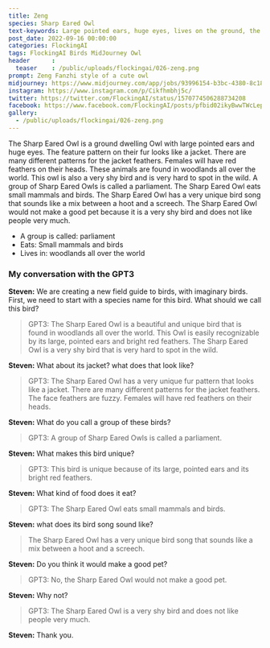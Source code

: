```yaml
---
title: Zeng
species: Sharp Eared Owl
text-keywords: Large pointed ears, huge eyes, lives on the ground, the feature pattern looks like a jacket, Many different patterns for the jacket feathers, Fuzzy face feathers, Females will have red feathers on their heads
post_date: 2022-09-16 00:00:00
categories: FlockingAI
tags: FlockingAI Birds MidJourney Owl
header      :
  teaser    : /public/uploads/flockingai/026-zeng.png
prompt: Zeng Fanzhi style of a cute owl
midjourney: https://www.midjourney.com/app/jobs/93996154-b3bc-4380-8c18-fb8017bfb53b
instagram: https://www.instagram.com/p/Cikfhmbhj5c/
twitter: https://twitter.com/FlockingAI/status/1570774506288734208
facebook: https://www.facebook.com/FlockingAI/posts/pfbid02ikyBwwTWcLepXxU34XaHprwALTfsVz7XHiDeFBCoyopHNbNpR1mEE7zpBBoneE1Gl
gallery: 
  - /public/uploads/flockingai/026-zeng.png
---
```


The Sharp Eared Owl is a ground dwelling Owl with large pointed ears and huge eyes. The feature pattern on their fur looks like a jacket. There are many different patterns for the jacket feathers. Females will have red feathers on their heads. These animals are found in woodlands all over the world. This owl is also a very shy bird and is very hard to spot in the wild. A group of Sharp Eared Owls is called a parliament. The Sharp Eared Owl eats small mammals and birds. The Sharp Eared Owl has a very unique bird song that sounds like a mix between a hoot and a screech. The Sharp Eared Owl would not make a good pet because it is a very shy bird and does not like people very much.

- A group is called: parliament
- Eats: Small mammals and birds
- Lives in: woodlands all over the world

### My conversation with the GPT3

**Steven:** We are creating a new field guide to birds, with imaginary birds. First, we need to start with a species name for this bird. What should we call this bird?

> GPT3: The Sharp Eared Owl is a beautiful and unique bird that is found in woodlands all over the world. This Owl is easily recognizable by its large, pointed ears and bright red feathers. The Sharp Eared Owl is a very shy bird that is very hard to spot in the wild.

**Steven:** What about its jacket? what does that look like?

> GPT3: The Sharp Eared Owl has a very unique fur pattern that looks like a jacket. There are many different patterns for the jacket feathers. The face feathers are fuzzy. Females will have red feathers on their heads.

**Steven:** What do you call a group of these birds?

> GPT3: A group of Sharp Eared Owls is called a parliament.

**Steven:** What makes this bird unique?

> GPT3: This bird is unique because of its large, pointed ears and its bright red feathers.

**Steven:** What kind of food does it eat?

> GPT3: The Sharp Eared Owl eats small mammals and birds.

**Steven:** what does its bird song sound like?

> The Sharp Eared Owl has a very unique bird song that sounds like a mix between a hoot and a screech.

**Steven:** Do you think it would make a good pet?

> GPT3: No, the Sharp Eared Owl would not make a good pet.

**Steven:** Why not?

> GPT3: The Sharp Eared Owl is a very shy bird and does not like people very much.

**Steven:** Thank you.
